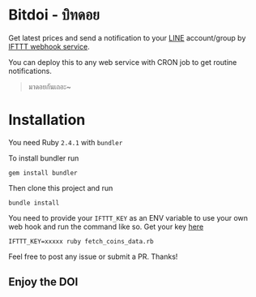 # Bitdoi - บิทดอย

Get latest prices and send a notification  to your [LINE](https://line.me/th/) account/group by [IFTTT webhook service](https://ifttt.com/maker_webhooks).

You can deploy this to any web service with CRON job to get routine notifications.

> มาดอยกันเถอะ~

# Installation

You need Ruby `2.4.1` with `bundler`

To install bundler run

```
gem install bundler
```

Then clone this project and run

```
bundle install
```
You need to provide your `IFTTT_KEY` as an ENV variable to use your own web hook and run the command like so. Get your key [here](https://ifttt.com/maker_webhooks)

```
IFTTT_KEY=xxxxx ruby fetch_coins_data.rb
```

Feel free to post any issue or submit a PR. Thanks!

## Enjoy the **DOI**
